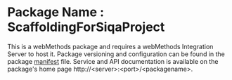 # Package Name : ScaffoldingForSiqaProject
This is a webMethods package and requires a webMethods Integration Server to host it. Package versioning and configuration can be found in the package [manifest](./ScaffoldingForSiqaProject/manifest.v3) file. Service and API documentation is available on the package's home page http://&lt;server&gt;:&lt;port&gt;/&lt;packagename>.
